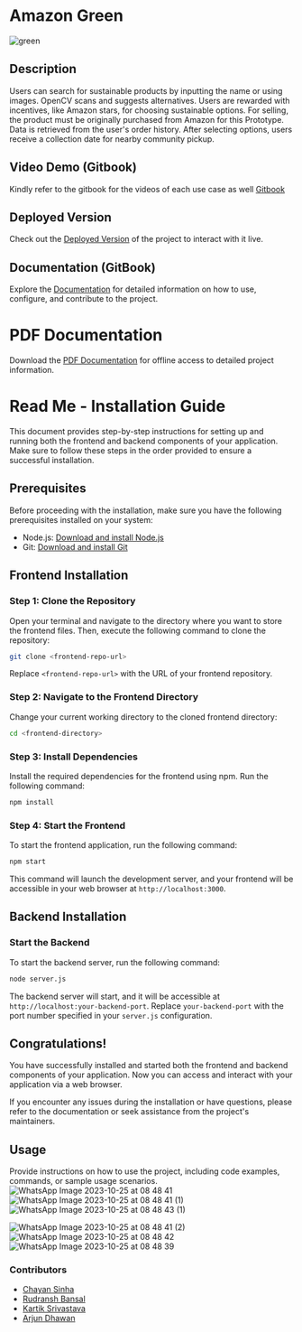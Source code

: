 # Amazon Green

<p align="center">
  
![green](https://github.com/arjundvn24/hackAmazon/assets/71541766/ad7133f1-d92d-4ad1-926d-98e55d58ff8a)

</p>








## Description

Users can search for sustainable products by inputting the name or using images. OpenCV scans and
suggests alternatives.
Users are rewarded with incentives, like Amazon stars, for choosing sustainable options.
For selling, the product must be originally purchased from Amazon for this Prototype.
Data is retrieved from the user's order history. After selecting options, users receive a collection date for
nearby community pickup.

## Video Demo (Gitbook)

Kindly refer to the gitbook for the videos of each use case as well [Gitbook](https://bitlock-1.gitbook.io/amazon-hackon-2023-team-bitlock/)

## Deployed Version

Check out the [Deployed Version](http://43.204.19.152:3000/) of the project to interact with it live.

## Documentation (GitBook)

Explore the [Documentation](https://bitlock-1.gitbook.io/amazon-hackon-2023-team-bitlock/) for detailed information on how to use, configure, and contribute to the project.

# PDF Documentation

Download the [PDF Documentation](https://drive.google.com/file/d/1rANX3TfqNVHviZ8Epdbm63qqTj40VF3p/view?usp=sharing) for offline access to detailed project information.


# Read Me - Installation Guide

This document provides step-by-step instructions for setting up and running both the frontend and backend components of your application. Make sure to follow these steps in the order provided to ensure a successful installation.

## Prerequisites
Before proceeding with the installation, make sure you have the following prerequisites installed on your system:

- Node.js: [Download and install Node.js](https://nodejs.org/)
- Git: [Download and install Git](https://git-scm.com/)

## Frontend Installation

### Step 1: Clone the Repository
Open your terminal and navigate to the directory where you want to store the frontend files. Then, execute the following command to clone the repository:

```bash
git clone <frontend-repo-url>
```

Replace `<frontend-repo-url>` with the URL of your frontend repository.

### Step 2: Navigate to the Frontend Directory
Change your current working directory to the cloned frontend directory:

```bash
cd <frontend-directory>
```

### Step 3: Install Dependencies
Install the required dependencies for the frontend using npm. Run the following command:

```bash
npm install
```

### Step 4: Start the Frontend
To start the frontend application, run the following command:

```bash
npm start
```

This command will launch the development server, and your frontend will be accessible in your web browser at `http://localhost:3000`.

## Backend Installation

### Start the Backend
To start the backend server, run the following command:

```bash
node server.js
```

The backend server will start, and it will be accessible at `http://localhost:your-backend-port`. Replace `your-backend-port` with the port number specified in your `server.js` configuration.

## Congratulations!
You have successfully installed and started both the frontend and backend components of your application. Now you can access and interact with your application via a web browser.

If you encounter any issues during the installation or have questions, please refer to the documentation or seek assistance from the project's maintainers.

## Usage

Provide instructions on how to use the project, including code examples, commands, or sample usage scenarios.
![WhatsApp Image 2023-10-25 at 08 48 41](https://github.com/rudranshbansal/hackAmazon/assets/71541766/67d121b8-144e-45e9-a477-0968c74bfdf2)
![WhatsApp Image 2023-10-25 at 08 48 41 (1)](https://github.com/rudranshbansal/hackAmazon/assets/71541766/f91c4b7e-4765-41d9-bbdf-66e88139b086)
![WhatsApp Image 2023-10-25 at 08 48 43 (1)](https://github.com/rudranshbansal/hackAmazon/assets/71541766/88c90a1a-a525-4dbd-afac-8b401414dc91)

![WhatsApp Image 2023-10-25 at 08 48 41 (2)](https://github.com/rudranshbansal/hackAmazon/assets/71541766/6c45fbe9-f716-4dcc-845f-6c760e8aeabb)
![WhatsApp Image 2023-10-25 at 08 48 42](https://github.com/rudranshbansal/hackAmazon/assets/71541766/40f49121-ddb6-49e5-9f68-4b9e6c8e6ce4)
![WhatsApp Image 2023-10-25 at 08 48 39](https://github.com/rudranshbansal/hackAmazon/assets/71541766/cb2a6d13-1756-4ab2-9bef-215ac784b4bc)




### Contributors

- [Chayan Sinha](https://github.com/csinha134)
- [Rudransh Bansal](https://github.com/rudranshbansal)
- [Kartik Srivastava](https://github.com/KARTIK5667)
- [Arjun Dhawan](https://github.com/arjundvn24)



